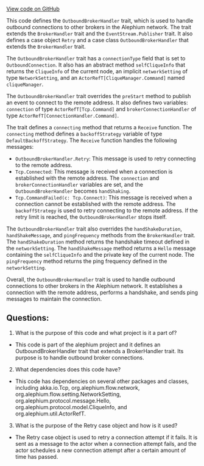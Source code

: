 [View code on GitHub](https://github.com/alephium/alephium/flow/src/main/scala/org/alephium/flow/network/broker/OutboundBrokerHandler.scala)

This code defines the `OutboundBrokerHandler` trait, which is used to handle outbound connections to other brokers in the Alephium network. The trait extends the `BrokerHandler` trait and the `EventStream.Publisher` trait. It also defines a case object `Retry` and a case class `OutboundBrokerHandler` that extends the `BrokerHandler` trait.

The `OutboundBrokerHandler` trait has a `connectionType` field that is set to `OutboundConnection`. It also has an abstract method `selfCliqueInfo` that returns the `CliqueInfo` of the current node, an implicit `networkSetting` of type `NetworkSetting`, and an `ActorRefT[CliqueManager.Command]` named `cliqueManager`.

The `OutboundBrokerHandler` trait overrides the `preStart` method to publish an event to connect to the remote address. It also defines two variables: `connection` of type `ActorRefT[Tcp.Command]` and `brokerConnectionHandler` of type `ActorRefT[ConnectionHandler.Command]`.

The trait defines a `connecting` method that returns a `Receive` function. The `connecting` method defines a `backoffStrategy` variable of type `DefaultBackoffStrategy`. The `Receive` function handles the following messages:

- `OutboundBrokerHandler.Retry`: This message is used to retry connecting to the remote address.
- `Tcp.Connected`: This message is received when a connection is established with the remote address. The `connection` and `brokerConnectionHandler` variables are set, and the `OutboundBrokerHandler` becomes `handShaking`.
- `Tcp.CommandFailed(c: Tcp.Connect)`: This message is received when a connection cannot be established with the remote address. The `backoffStrategy` is used to retry connecting to the remote address. If the retry limit is reached, the `OutboundBrokerHandler` stops itself.

The `OutboundBrokerHandler` trait also overrides the `handShakeDuration`, `handShakeMessage`, and `pingFrequency` methods from the `BrokerHandler` trait. The `handShakeDuration` method returns the handshake timeout defined in the `networkSetting`. The `handShakeMessage` method returns a `Hello` message containing the `selfCliqueInfo` and the private key of the current node. The `pingFrequency` method returns the ping frequency defined in the `networkSetting`.

Overall, the `OutboundBrokerHandler` trait is used to handle outbound connections to other brokers in the Alephium network. It establishes a connection with the remote address, performs a handshake, and sends ping messages to maintain the connection.
## Questions: 
 1. What is the purpose of this code and what project is it a part of?
- This code is part of the alephium project and it defines an OutboundBrokerHandler trait that extends a BrokerHandler trait. Its purpose is to handle outbound broker connections.

2. What dependencies does this code have?
- This code has dependencies on several other packages and classes, including akka.io.Tcp, org.alephium.flow.network, org.alephium.flow.setting.NetworkSetting, org.alephium.protocol.message.Hello, org.alephium.protocol.model.CliqueInfo, and org.alephium.util.ActorRefT.

3. What is the purpose of the Retry case object and how is it used?
- The Retry case object is used to retry a connection attempt if it fails. It is sent as a message to the actor when a connection attempt fails, and the actor schedules a new connection attempt after a certain amount of time has passed.